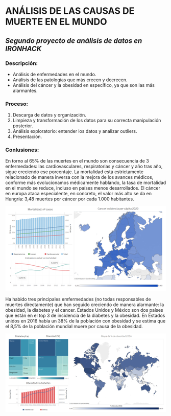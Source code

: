 # ANÁLISIS DE LAS CAUSAS DE MUERTE EN EL MUNDO
## _Segundo proyecto de análisis de datos en IRONHACK_

### Descripción:

- Análisis de enfermedades en el mundo.
- Análisis de las patologías que más crecen y decrecen.
- Análisis del cáncer y la obesidad en específico, ya que son las más alarmantes.

### Proceso:

1. Descarga de datos y organización.
2. Limpieza y transformación de los datos para su correcta manipulación posterior.
3. Análisis exploratorio: entender los datos y analizar outliers.
4. Presentación.

### Conlusiones:

En torno al 65% de las muertes en el mundo son consecuencia de 3 enfermedades: las cardiovasculares, respiratorias y cáncer y año tras año, sigue creciendo ese porcentaje. La mortalidad está estrictamente relacionado de manera inversa con la mejora de los avances médicos, conforme más evolucionamos médicamente hablando, la tasa de mortalidad en el mundo se reduce, incluso en países menos desarrollados. El cáncer en europa ataca especialente, en concreto, el valor más alto se da en Hungría: 3,48 muertes por cáncer por cada 1.000 habitantes.

![plot](sc1.png)

Ha habido tres principales emfermedades (no todas responsables de muertes directamente) que han seguido creciendo de manera alarmante: la obesidad, la diabetes y el cancer. Estados Unidos y México son dos países que están en el top 3 de incidencia de la diabetes y la obesidad. En Estados unidos en 2016 había un 38% de la población con obesidad y se estima que el 8,5% de la población mundial muere por causa de la obesidad.

![plot](sc2.png)
